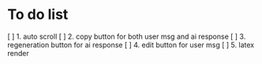 # To do list
[ ] 1. auto scroll
[ ] 2. copy button for both user msg and ai response
[ ] 3. regeneration button for ai response
[ ] 4. edit button for user msg
[ ] 5. latex render
